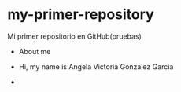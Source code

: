 # my-primer-repository
Mi primer repositorio en GitHub(pruebas)

* About me

* Hi, my name is Angela Victoria Gonzalez Garcia
* 
